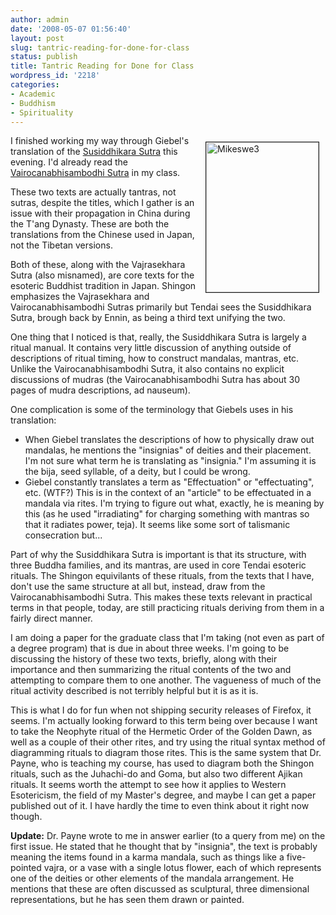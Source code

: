```yaml
---
author: admin
date: '2008-05-07 01:56:40'
layout: post
slug: tantric-reading-for-done-for-class
status: publish
title: Tantric Reading for Done for Class
wordpress_id: '2218'
categories:
- Academic
- Buddhism
- Spirituality
---
```

<a href="http://www.flickr.com/photos/albill/2473361242/" title="Mikeswe3 by albill, on Flickr"><img border="1" hspace="10" vspace="10" align="right" src="http://farm4.static.flickr.com/3296/2473361242_3aa56fe5b4_m.jpg" width="180" height="240" alt="Mikeswe3" /></a> I finished working my way through Giebel's translation of the <a href="http://www.amazon.com/Esoteric-Sutras-English-Tripitaka-Translation/dp/188643915X/">Susiddhikara Sutra</a> this evening. I'd already read the <a href="http://www.amazon.com/Vairocanabhisambodhi-Sutra-Numata-Center/dp/188643932X">Vairocanabhisambodhi Sutra</a> in my class. 

These two texts are actually tantras, not sutras, despite the titles, which I gather is an issue with their propagation in China during the T'ang Dynasty. These are both the translations from the Chinese used in Japan, not the Tibetan versions.

Both of these, along with the Vajrasekhara Sutra (also misnamed), are core texts for the esoteric Buddhist tradition in Japan. Shingon emphasizes the Vajrasekhara and Vairocanabhisambodhi Sutras primarily but Tendai sees the Susiddhikara Sutra, brough back by Ennin, as being a third text unifying the two. 

One thing that I noticed is that, really, the Susiddhikara Sutra is largely a ritual manual. It contains very little discussion of anything outside of descriptions of ritual timing, how to construct mandalas, mantras, etc. Unlike the Vairocanabhisambodhi Sutra, it also contains no explicit discussions of mudras (the Vairocanabhisambodhi Sutra has about 30 pages of mudra descriptions, ad nauseum). 

One complication is some of the terminology that Giebels uses in his translation:
<ul><li>When Giebel translates the descriptions of how to physically draw out mandalas, he mentions the "insignias" of deities and their placement. I'm not sure what term he is translating as "insignia." I'm assuming it is the bija, seed syllable, of a deity, but I could be wrong.</li>
<li>Giebel constantly translates a term as "Effectuation" or "effectuating", etc. (WTF?) This is in the context of an "article" to be effectuated in a mandala via rites. I'm trying to figure out what, exactly, he is meaning by this (as he used "irradiating" for charging something with mantras so that it radiates power, teja). It seems like some sort of talismanic consecration but...</li></ul>
Part of why the Susiddhikara Sutra is important is that its structure, with three Buddha families, and its mantras, are used in core Tendai esoteric rituals. The Shingon equivilants of these rituals, from the texts that I have, don't use the same structure at all but, instead, draw from the Vairocanabhisambodhi Sutra. This makes these texts relevant in practical terms in that people, today, are still practicing rituals deriving from them in a fairly direct manner.

I am doing a paper for the graduate class that I'm taking (not even as part of a degree program) that is due in about three weeks. I'm going to be discussing the history of these two texts, briefly, along with their importance and then summarizing the ritual contents of the two and attempting to compare them to one another. The vagueness of much of the ritual activity described is not terribly helpful but it is as it is. 

This is what I do for fun when not shipping security releases of Firefox, it seems. I'm actually looking forward to this term being over because I want to take the Neophyte ritual of the Hermetic Order of the Golden Dawn, as well as a couple of their other rites, and try using the ritual syntax method of diagramming rituals to diagram those rites. This is the same system that Dr. Payne, who is teaching my course, has used to diagram both the Shingon rituals, such as the Juhachi-do and Goma, but also two different Ajikan rituals. It seems worth the attempt to see how it applies to Western Esotericism, the field of my Master's degree, and maybe I can get a paper published out of it. I have hardly the time to even think about it right now though.

<strong>Update:</strong> Dr. Payne wrote to me in answer earlier (to a query from me) on the first issue. He stated that he thought that by "insignia", the text is probably meaning the items found in a karma mandala, such as things like a five-pointed vajra, or a vase with a single lotus flower, each of which represents one of the deities or other elements of the mandala arrangement. He mentions that these are often discussed as sculptural, three dimensional representations, but he has seen them drawn or painted.
